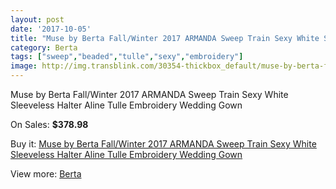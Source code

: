 ```yaml
---
layout: post
date: '2017-10-05'
title: "Muse by Berta Fall/Winter 2017 ARMANDA Sweep Train Sexy White Sleeveless Halter Aline Tulle Embroidery Wedding Gown"
category: Berta
tags: ["sweep","beaded","tulle","sexy","embroidery"]
image: http://img.transblink.com/30354-thickbox_default/muse-by-berta-fall-winter-2017-armanda-sweep-train-sexy-white-sleeveless-halter-aline-tulle-embroidery-wedding-gown.jpg
---
```

Muse by Berta Fall/Winter 2017 ARMANDA Sweep Train Sexy White Sleeveless Halter Aline Tulle Embroidery Wedding Gown

On Sales: **$378.98**
<a href="https://www.transblink.com/en/berta/10190-muse-by-berta-fall-winter-2017-armanda-sweep-train-sexy-white-sleeveless-halter-aline-tulle-embroidery-wedding-gown.html"><amp-img layout="responsive" width="600" height="600" src="//img.transblink.com/30354-thickbox_default/muse-by-berta-fall-winter-2017-armanda-sweep-train-sexy-white-sleeveless-halter-aline-tulle-embroidery-wedding-gown.jpg" alt="Muse by Berta Fall/Winter 2017 ARMANDA Sweep Train Sexy White Sleeveless Halter Aline Tulle Embroidery Wedding Gown 0" /></a>
<a href="https://www.transblink.com/en/berta/10190-muse-by-berta-fall-winter-2017-armanda-sweep-train-sexy-white-sleeveless-halter-aline-tulle-embroidery-wedding-gown.html"><amp-img layout="responsive" width="600" height="600" src="//img.transblink.com/30359-thickbox_default/muse-by-berta-fall-winter-2017-armanda-sweep-train-sexy-white-sleeveless-halter-aline-tulle-embroidery-wedding-gown.jpg" alt="Muse by Berta Fall/Winter 2017 ARMANDA Sweep Train Sexy White Sleeveless Halter Aline Tulle Embroidery Wedding Gown 1" /></a>
<a href="https://www.transblink.com/en/berta/10190-muse-by-berta-fall-winter-2017-armanda-sweep-train-sexy-white-sleeveless-halter-aline-tulle-embroidery-wedding-gown.html"><amp-img layout="responsive" width="600" height="600" src="//img.transblink.com/30358-thickbox_default/muse-by-berta-fall-winter-2017-armanda-sweep-train-sexy-white-sleeveless-halter-aline-tulle-embroidery-wedding-gown.jpg" alt="Muse by Berta Fall/Winter 2017 ARMANDA Sweep Train Sexy White Sleeveless Halter Aline Tulle Embroidery Wedding Gown 2" /></a>
<a href="https://www.transblink.com/en/berta/10190-muse-by-berta-fall-winter-2017-armanda-sweep-train-sexy-white-sleeveless-halter-aline-tulle-embroidery-wedding-gown.html"><amp-img layout="responsive" width="600" height="600" src="//img.transblink.com/30357-thickbox_default/muse-by-berta-fall-winter-2017-armanda-sweep-train-sexy-white-sleeveless-halter-aline-tulle-embroidery-wedding-gown.jpg" alt="Muse by Berta Fall/Winter 2017 ARMANDA Sweep Train Sexy White Sleeveless Halter Aline Tulle Embroidery Wedding Gown 3" /></a>
<a href="https://www.transblink.com/en/berta/10190-muse-by-berta-fall-winter-2017-armanda-sweep-train-sexy-white-sleeveless-halter-aline-tulle-embroidery-wedding-gown.html"><amp-img layout="responsive" width="600" height="600" src="//img.transblink.com/30356-thickbox_default/muse-by-berta-fall-winter-2017-armanda-sweep-train-sexy-white-sleeveless-halter-aline-tulle-embroidery-wedding-gown.jpg" alt="Muse by Berta Fall/Winter 2017 ARMANDA Sweep Train Sexy White Sleeveless Halter Aline Tulle Embroidery Wedding Gown 4" /></a>
<a href="https://www.transblink.com/en/berta/10190-muse-by-berta-fall-winter-2017-armanda-sweep-train-sexy-white-sleeveless-halter-aline-tulle-embroidery-wedding-gown.html"><amp-img layout="responsive" width="600" height="600" src="//img.transblink.com/30355-thickbox_default/muse-by-berta-fall-winter-2017-armanda-sweep-train-sexy-white-sleeveless-halter-aline-tulle-embroidery-wedding-gown.jpg" alt="Muse by Berta Fall/Winter 2017 ARMANDA Sweep Train Sexy White Sleeveless Halter Aline Tulle Embroidery Wedding Gown 5" /></a>

Buy it: [Muse by Berta Fall/Winter 2017 ARMANDA Sweep Train Sexy White Sleeveless Halter Aline Tulle Embroidery Wedding Gown](https://www.transblink.com/en/berta/10190-muse-by-berta-fall-winter-2017-armanda-sweep-train-sexy-white-sleeveless-halter-aline-tulle-embroidery-wedding-gown.html "Muse by Berta Fall/Winter 2017 ARMANDA Sweep Train Sexy White Sleeveless Halter Aline Tulle Embroidery Wedding Gown")

View more: [Berta](https://www.transblink.com/en/81-berta "Berta")